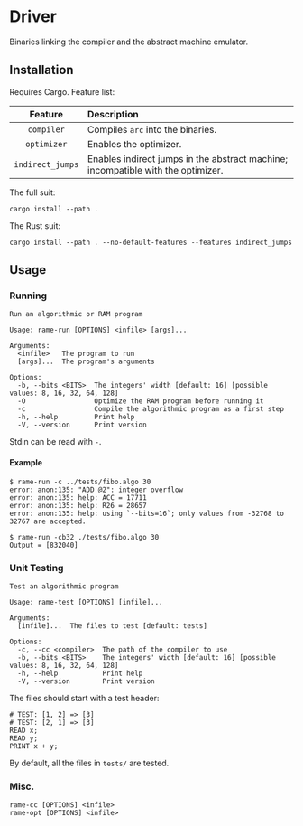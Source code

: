 # Driver

Binaries linking the compiler and the abstract machine emulator.
## Installation

Requires Cargo.
Feature list:

|      Feature      | Description                                                                      |
|:-----------------:|:---------------------------------------------------------------------------------|
|    `compiler`     | Compiles `arc` into the binaries.                                                |
|    `optimizer`    | Enables the optimizer.                                                           |
| `indirect_jumps`  | Enables indirect jumps in the abstract machine; incompatible with the optimizer. |


The full suit:
```
cargo install --path .
```

The Rust suit:
```
cargo install --path . --no-default-features --features indirect_jumps
```

## Usage

### Running

```
Run an algorithmic or RAM program

Usage: rame-run [OPTIONS] <infile> [args]...

Arguments:
  <infile>   The program to run
  [args]...  The program's arguments

Options:
  -b, --bits <BITS>  The integers' width [default: 16] [possible values: 8, 16, 32, 64, 128]
  -O                 Optimize the RAM program before running it
  -c                 Compile the algorithmic program as a first step
  -h, --help         Print help
  -V, --version      Print version
```

Stdin can be read with `-`.

#### Example

```
$ rame-run -c ../tests/fibo.algo 30
error: anon:135: "ADD @2": integer overflow
error: anon:135: help: ACC = 17711
error: anon:135: help: R26 = 28657
error: anon:135: help: using `--bits=16`; only values from -32768 to 32767 are accepted.

$ rame-run -cb32 ./tests/fibo.algo 30
Output = [832040]
```

### Unit Testing

```
Test an algorithmic program

Usage: rame-test [OPTIONS] [infile]...

Arguments:
  [infile]...  The files to test [default: tests]

Options:
  -c, --cc <compiler>  The path of the compiler to use
  -b, --bits <BITS>    The integers' width [default: 16] [possible values: 8, 16, 32, 64, 128]
  -h, --help           Print help
  -V, --version        Print version

```

The files should start with a test header:
```
# TEST: [1, 2] => [3]
# TEST: [2, 1] => [3]
READ x;
READ y;
PRINT x + y;
```

By default, all the files in `tests/` are tested.

### Misc.

```
rame-cc [OPTIONS] <infile>
rame-opt [OPTIONS] <infile>
```
